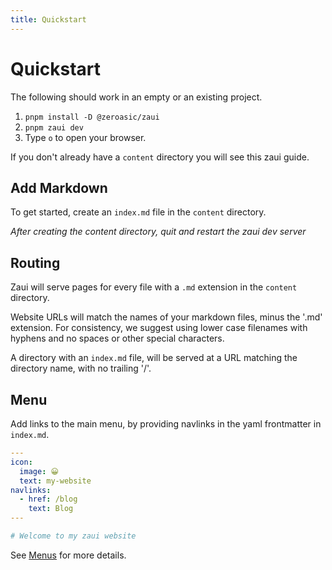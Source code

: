 ```yaml
---
title: Quickstart
---
```


# Quickstart

The following should work in an empty or an existing project.

1. `pnpm install -D @zeroasic/zaui`
2. `pnpm zaui dev`
3. Type `o` to open your browser.

If you don't already have a `content` directory you will see this zaui guide.

## Add Markdown

To get started, create an `index.md` file in the `content` directory.

_After creating the content directory, quit and restart the zaui dev server_

## Routing

Zaui will serve pages for every file with a `.md` extension in the `content` directory.

Website URLs will match the names of your markdown files, minus the '.md' extension. For consistency, we suggest using lower case filenames with hyphens and no spaces or other special characters.

A directory with an `index.md` file, will be served at a URL matching the directory name, with no trailing '/'.

## Menu

Add links to the main menu, by providing navlinks in the yaml frontmatter in `index.md`.

```yaml
---
icon:
  image: 😀
  text: my-website
navlinks:
  - href: /blog
    text: Blog
---

# Welcome to my zaui website
```

See [Menus](menus) for more details.